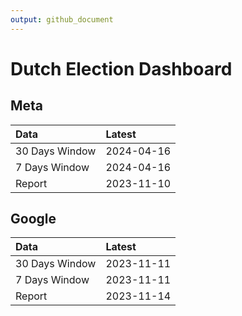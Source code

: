 ```yaml
---
output: github_document
---
```


# Dutch Election Dashboard



## Meta


|Data           |Latest     |
|:--------------|:----------|
|30 Days Window |2024-04-16 |
|7 Days Window  |2024-04-16 |
|Report         |2023-11-10 |

## Google


|Data           |Latest     |
|:--------------|:----------|
|30 Days Window |2023-11-11 |
|7 Days Window  |2023-11-11 |
|Report         |2023-11-14 |
